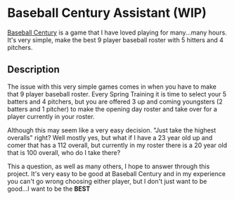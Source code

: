 # Baseball Century Assistant (WIP)
[Baseball Century](https://www.baseballcentury.com/) is a game that I have loved playing for many...many hours. It's very simple, make the best 9 player baseball roster with 5 hitters and 4 pitchers.

## Description
The issue with this very simple games comes in when you have to make that 9 player baseball roster. Every Spring Training it is time to select your 5 batters and 4 pitchers, but you are offered 3 up and coming youngsters (2 batters and 1 pitcher) to make the opening day roster and take over for a player currently in your roster.

Although this may seem like a very easy decision. "Just take the highest overalls" right? Well mostly yes, but what if I have a 23 year old up and comer that has a 112 overall, but currently in my roster there is a 20 year old that is 100 overall, who do I take there?

This a question, as well as many others, I hope to answer through this project. It's very easy to be good at Baseball Century and in my experience you can't go wrong choosing either player, but I don't just want to be good...I want to be the **BEST**